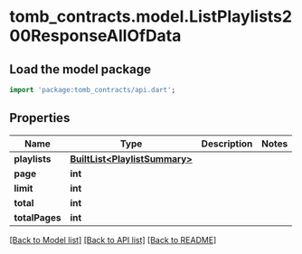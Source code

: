 # tomb_contracts.model.ListPlaylists200ResponseAllOfData

## Load the model package
```dart
import 'package:tomb_contracts/api.dart';
```

## Properties
Name | Type | Description | Notes
------------ | ------------- | ------------- | -------------
**playlists** | [**BuiltList&lt;PlaylistSummary&gt;**](PlaylistSummary.md) |  | 
**page** | **int** |  | 
**limit** | **int** |  | 
**total** | **int** |  | 
**totalPages** | **int** |  | 

[[Back to Model list]](../README.md#documentation-for-models) [[Back to API list]](../README.md#documentation-for-api-endpoints) [[Back to README]](../README.md)


